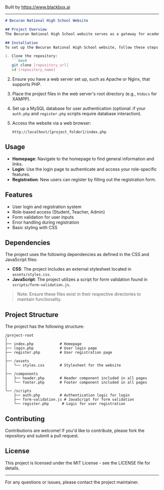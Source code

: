 
Built by https://www.blackbox.ai

---

```markdown
# Becuran National High School Website

## Project Overview
The Becuran National High School website serves as a gateway for academic resources and research. It provides functionalities for user registration and login for various roles, including students, teachers, and administrators. The website is designed to be user-friendly and accessible, providing essential information to the school community.

## Installation
To set up the Becuran National High School website, follow these steps:

1. Clone the repository:
   ```bash
   git clone [repository_url]
   cd [repository_name]
   ```

2. Ensure you have a web server set up, such as Apache or Nginx, that supports PHP.

3. Place the project files in the web server's root directory (e.g., `htdocs` for XAMPP).

4. Set up a MySQL database for user authentication (optional: if your `auth.php` and `register.php` scripts require database interaction).

5. Access the website via a web browser:
   ```
   http://localhost/[project_folder]/index.php
   ```

## Usage
- **Homepage**: Navigate to the homepage to find general information and links.
- **Login**: Use the login page to authenticate and access your role-specific features.
- **Registration**: New users can register by filling out the registration form.

## Features
- User login and registration system
- Role-based access (Student, Teacher, Admin)
- Form validation for user inputs
- Error handling during registration
- Basic styling with CSS

## Dependencies
The project uses the following dependencies as defined in the CSS and JavaScript files:
- **CSS**: The project includes an external stylesheet located in `assets/styles.css`.
- **JavaScript**: The project utilizes a script for form validation found in `scripts/form-validation.js`.

> Note: Ensure these files exist in their respective directories to maintain functionality.

## Project Structure
The project has the following structure:

```
/project-root
│
├── index.php            # Homepage
├── login.php            # User login page
├── register.php         # User registration page
│
├── /assets
│   └── styles.css       # Stylesheet for the website
│
├── /components
│   ├── header.php       # Header component included in all pages
│   └── footer.php       # Footer component included in all pages
│
└── /scripts
    ├── auth.php         # Authentication logic for login
    ├── form-validation.js # JavaScript for form validation
    └── register.php      # Logic for user registration
```

## Contributing
Contributions are welcome! If you'd like to contribute, please fork the repository and submit a pull request.

## License
This project is licensed under the MIT License - see the LICENSE file for details.

---
For any questions or issues, please contact the project maintainer.
```